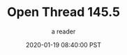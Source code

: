 ---
layout: podcast
title: "Open Thread 145.5"
author: a reader
description: https://slatestarcodex.com/2020/01/19/open-thread-145-5/
date: 2020-01-19 08:40:00 PST
length: 59518
duration: 15
guid: open-thread-145-5
---